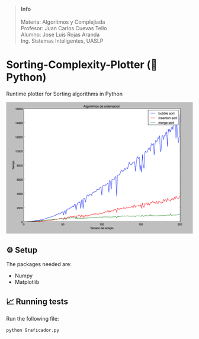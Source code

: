 > #### Info
>
> Materia: Algoritmos y Complejiada <br>
> Profesor: Juan Carlos Cuevas Tello <br>
> Alumno: Jose Luis Rojas Aranda <br>
> Ing. Sistemas Inteligentes, UASLP <br>

# Sorting-Complexity-Plotter (🐍Python)
Runtime plotter for Sorting algorithms in Python

![Grafica](/assets/graficador.png)

## ⚙️ Setup
The packages needed are:
* Numpy
* Matplotlib

## 📈 Running tests
Run the following file:
```python
python Graficador.py
```
